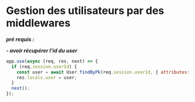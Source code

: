 # Gestion des utilisateurs par des middlewares
***pré requis :***

***- avoir récupérer l'id du user***
```js
app.use(async (req, res, next) => {
  if (req.session.userId) {
    const user = await User.findByPk(req.session.userId, { attributes: { exclude: "password" }});
    res.locals.user = user;
  }
  next();
});
```
